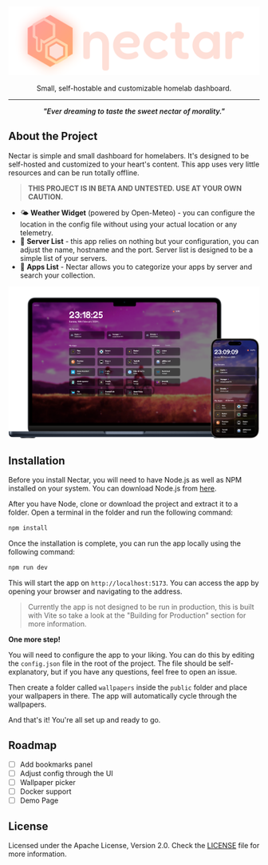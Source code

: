 <p align="center">
   <img src="public/logo_full.png" width="512px">
</p>

<p align="center">
   Small, self-hostable and customizable homelab dashboard.
</p>

---

<p align="center" style="font-style: italic; font-weight: 600">"Ever dreaming to taste the sweet nectar of morality."</p>

## About the Project
Nectar is simple and small dashboard for homelabers. It's designed to be self-hosted and customized to your heart's content. This app uses very little resources and can be run totally offline.

> **THIS PROJECT IS IN BETA AND UNTESTED. USE AT YOUR OWN CAUTION.**

- 🌤️ **Weather Widget** (powered by Open-Meteo) - you can configure the location in the config file without using your actual location or any telemetry.
- 💽 **Server List** - this app relies on nothing but your configuration, you can adjust the name, hostname and the port. Server list is designed to be a simple list of your servers.
- 🥪 **Apps List** - Nectar allows you to categorize your apps by server and search your collection.

<p align="center">
   <img src=".github/preview.png">
</p>

## Installation
Before you install Nectar, you will need to have Node.js as well as NPM installed on your system. You can download Node.js from [here](https://nodejs.org/en/download/).

After you have Node, clone or download the project and extract it to a folder. Open a terminal in the folder and run the following command:

```bash
npm install
```

Once the installation is complete, you can run the app locally using the following command:

```bash
npm run dev
```

This will start the app on `http://localhost:5173`. You can access the app by opening your browser and navigating to the address.

> Currently the app is not designed to be run in production, this is built with Vite so take a look at the "Building for Production" section for more information.

**One more step!**

You will need to configure the app to your liking. You can do this by editing the `config.json` file in the root of the project. The file should be self-explanatory, but if you have any questions, feel free to open an issue.

Then create a folder called `wallpapers` inside the `public` folder and place your wallpapers in there. The app will automatically cycle through the wallpapers.

And that's it! You're all set up and ready to go.

## Roadmap
- [ ] Add bookmarks panel
- [ ] Adjust config through the UI
- [ ] Wallpaper picker
- [ ] Docker support
- [ ] Demo Page

## License
Licensed under the Apache License, Version 2.0. Check the [LICENSE](LICENSE) file for more information.
